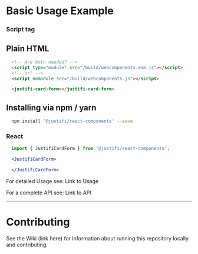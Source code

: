 # Basic Usage Example
### Script tag
## Plain HTML
```html
  <!-- Are both needed? -->
  <script type="module" src="/build/webcomponents.esm.js"></script>
  <!-- or? -->
  <script nomodule src="/build/webcomponents.js"></script>

  <justifi-card-form></justifi-card-form>
```
## Installing via npm / yarn
<!-- Investigate if below should / could have a copy to clipboard -->
```sh
  npm install '@justifi/react-components' --save
```
### React
```jsx
  import { JustifiCardForm } from '@justifi/react-components';

  <JustifiCardForm>

  </JustifiCardForm>
```

For detailed Usage see: Link to Usage

For a complete API see: Link to API


---
# Contributing

See the Wiki (link here) for information about running this repository locally and contributing.